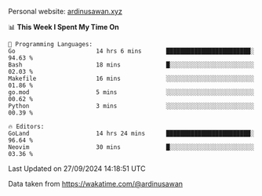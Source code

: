 Personal website: [ardinusawan.xyz](https://ardinusawan.xyz)

<!--START_SECTION:waka-->
📊 **This Week I Spent My Time On** 

```text
💬 Programming Languages: 
Go                       14 hrs 6 mins       ████████████████████████░   94.63 % 
Bash                     18 mins             █░░░░░░░░░░░░░░░░░░░░░░░░   02.03 % 
Makefile                 16 mins             ░░░░░░░░░░░░░░░░░░░░░░░░░   01.86 % 
go.mod                   5 mins              ░░░░░░░░░░░░░░░░░░░░░░░░░   00.62 % 
Python                   3 mins              ░░░░░░░░░░░░░░░░░░░░░░░░░   00.39 % 

🔥 Editors: 
GoLand                   14 hrs 24 mins      ████████████████████████░   96.64 % 
Neovim                   30 mins             █░░░░░░░░░░░░░░░░░░░░░░░░   03.36 % 
```


 Last Updated on 27/09/2024 14:18:51 UTC
<!--END_SECTION:waka-->
Data taken from https://wakatime.com/@ardinusawan
